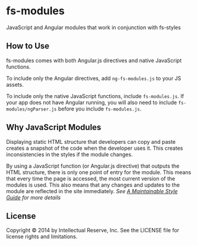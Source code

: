 fs-modules
=============

JavaScript and Angular modules that work in conjunction with fs-styles

## How to Use

fs-modules comes with both Angular.js directives and native JavaScript functions. 

To include only the Angular directives, add `ng-fs-modules.js` to your JS assets. 

To include only the native JavaScript functions, include `fs-modules.js`. If your app does not have Angular running, you will also need to include `fs-modules/ngParser.js` before you include `fs-modules.js`.

## Why JavaScript Modules

Displaying static HTML structure that developers can copy and paste creates a snapshot of the code when the developer uses it. This creates inconsistencies in the styles if the module changes.

By using a JavaScript function (or Angular.js directive) that outputs the HTML structure, there is only one point of entry for the module. This means that every time the page is accessed, the most current version of the modules is used. This also means that any changes and updates to the module are reflected in the site immediately. *See [A Maintainable Style Guide](http://ianfeather.co.uk/a-maintainable-style-guide/) for more details*

## License
Copyright © 2014 by Intellectual Reserve, Inc. See the LICENSE file for license rights and limitations.
